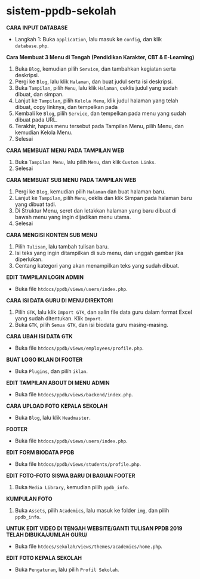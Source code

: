 # sistem-ppdb-sekolah

**CARA INPUT DATABASE**
- Langkah 1: Buka `application`, lalu masuk ke `config`, dan klik `database.php`.

**Cara Membuat 3 Menu di Tengah (Pendidikan Karakter, CBT & E-Learning)**
1. Buka `Blog`, kemudian pilih `Service`, dan tambahkan kegiatan serta deskripsi.
2. Pergi ke `Blog`, lalu klik `Halaman`, dan buat judul serta isi deskripsi.
3. Buka `Tampilan`, pilih `Menu`, lalu klik `Halaman`, ceklis judul yang sudah dibuat, dan simpan.
4. Lanjut ke `Tampilan`, pilih `Kelola Menu`, klik judul halaman yang telah dibuat, copy linknya, dan tempelkan pada
5. Kembali ke `Blog`, pilih `Service`, dan tempelkan pada menu yang sudah dibuat pada URL.
6. Terakhir, hapus menu tersebut pada Tampilan Menu, pilih Menu, dan kemudian Kelola Menu.
7. Selesai

**CARA MEMBUAT MENU PADA TAMPILAN WEB**
1. Buka `Tampilan Menu`, lalu pilih `Menu`, dan klik `Custom Links`.
2. Selesai

**CARA MEMBUAT SUB MENU PADA TAMPILAN WEB**
1. Pergi ke `Blog`, kemudian pilih `Halaman` dan buat halaman baru.
2. Lanjut ke `Tampilan`, pilih `Menu`, ceklis dan klik Simpan pada halaman baru yang dibuat tadi.
3. Di Struktur Menu, seret dan letakkan halaman yang baru dibuat di bawah menu yang ingin dijadikan menu utama.
4. Selesai

**CARA MENGISI KONTEN SUB MENU**
1. Pilih `Tulisan`, lalu tambah tulisan baru.
2. Isi teks yang ingin ditampilkan di sub menu, dan unggah gambar jika diperlukan.
3. Centang kategori yang akan menampilkan teks yang sudah dibuat.

**EDIT TAMPILAN LOGIN ADMIN**
- Buka file `htdocs/ppdb/views/users/index.php`.

**CARA ISI DATA GURU DI MENU DIREKTORI**
1. Pilih `GTK`, lalu klik `Import GTK`, dan salin file data guru dalam format Excel yang sudah ditentukan. Klik `Import`.
2. Buka `GTK`, pilih `Semua GTK`, dan isi biodata guru masing-masing.

**CARA UBAH ISI DATA GTK**
- Buka file `htdocs/ppdb/views/employees/profile.php`.

**BUAT LOGO IKLAN DI FOOTER**
- Buka `Plugins`, dan pilih `iklan`.

**EDIT TAMPILAN ABOUT DI MENU ADMIN**
- Buka file `htdocs/ppdb/views/backend/index.php`.

**CARA UPLOAD FOTO KEPALA SEKOLAH**
- Buka `Blog`, lalu klik `Headmaster`.

**FOOTER**
- Buka file `htdocs/ppdb/views/users/index.php`.

**EDIT FORM BIODATA PPDB**
- Buka file `htdocs/ppdb/views/students/profile.php`.

**EDIT FOTO-FOTO SISWA BARU DI BAGIAN FOOTER**
1. Buka `Media Library`, kemudian pilih `ppdb_info`.

**KUMPULAN FOTO**
1. Buka `Assets`, pilih `Academics`, lalu masuk ke folder `img`, dan pilih `ppdb_info`.

**UNTUK EDIT VIDEO DI TENGAH WEBSITE/GANTI TULISAN PPDB 2019 TELAH DIBUKA/JUMLAH GURU/**
- Buka file `htdocs/sekolah/views/themes/academics/home.php`.

**EDIT FOTO KEPALA SEKOLAH**
- Buka `Pengaturan`, lalu pilih `Profil Sekolah`.

